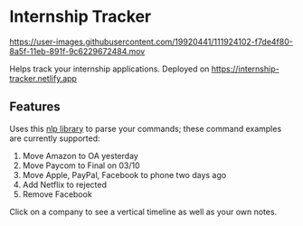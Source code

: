 # Internship Tracker

https://user-images.githubusercontent.com/19920441/111924102-f7de4f80-8a5f-11eb-891f-9c6229672484.mov

Helps track your internship applications. Deployed on https://internship-tracker.netlify.app

## Features

Uses this [nlp library](https://github.com/spencermountain/compromise) to parse your commands; these command examples are currently supported:

1. Move Amazon to OA yesterday
2. Move Paycom to Final on 03/10
3. Move Apple, PayPal, Facebook to phone two days ago
4. Add Netflix to rejected
5. Remove Facebook

Click on a company to see a vertical timeline as well as your own notes.
